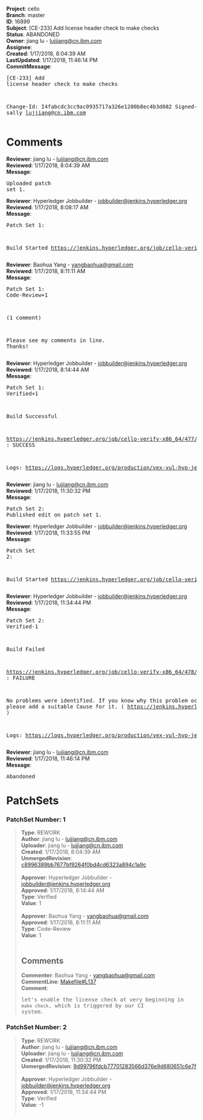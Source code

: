 <strong>Project</strong>: cello<br><strong>Branch</strong>: master<br><strong>ID</strong>: 16899<br><strong>Subject</strong>: [CE-233] Add license header check to make checks<br><strong>Status</strong>: ABANDONED<br><strong>Owner</strong>: jiang lu - lujjiang@cn.ibm.com<br><strong>Assignee</strong>:<br><strong>Created</strong>: 1/17/2018, 8:04:39 AM<br><strong>LastUpdated</strong>: 1/17/2018, 11:46:14 PM<br><strong>CommitMessage</strong>:<br><pre>[CE-233] Add license header check to make checks

Change-Id: I4fabcdc3cc9ac0935717a326e1200b8ec4b3d082
Signed-off-by: sally <lujjiang@cn.ibm.com>
</pre><h1>Comments</h1><strong>Reviewer</strong>: jiang lu - lujjiang@cn.ibm.com<br><strong>Reviewed</strong>: 1/17/2018, 8:04:39 AM<br><strong>Message</strong>: <pre>Uploaded patch set 1.</pre><strong>Reviewer</strong>: Hyperledger Jobbuilder - jobbuilder@jenkins.hyperledger.org<br><strong>Reviewed</strong>: 1/17/2018, 8:08:17 AM<br><strong>Message</strong>: <pre>Patch Set 1:

Build Started https://jenkins.hyperledger.org/job/cello-verify-x86_64/477/</pre><strong>Reviewer</strong>: Baohua Yang - yangbaohua@gmail.com<br><strong>Reviewed</strong>: 1/17/2018, 8:11:11 AM<br><strong>Message</strong>: <pre>Patch Set 1: Code-Review+1

(1 comment)

Please see my comments in line. Thanks!</pre><strong>Reviewer</strong>: Hyperledger Jobbuilder - jobbuilder@jenkins.hyperledger.org<br><strong>Reviewed</strong>: 1/17/2018, 8:14:44 AM<br><strong>Message</strong>: <pre>Patch Set 1: Verified+1

Build Successful 

https://jenkins.hyperledger.org/job/cello-verify-x86_64/477/ : SUCCESS

Logs: https://logs.hyperledger.org/production/vex-yul-hyp-jenkins-3/cello-verify-x86_64/477</pre><strong>Reviewer</strong>: jiang lu - lujjiang@cn.ibm.com<br><strong>Reviewed</strong>: 1/17/2018, 11:30:32 PM<br><strong>Message</strong>: <pre>Patch Set 2: Published edit on patch set 1.</pre><strong>Reviewer</strong>: Hyperledger Jobbuilder - jobbuilder@jenkins.hyperledger.org<br><strong>Reviewed</strong>: 1/17/2018, 11:33:55 PM<br><strong>Message</strong>: <pre>Patch Set 2:

Build Started https://jenkins.hyperledger.org/job/cello-verify-x86_64/478/</pre><strong>Reviewer</strong>: Hyperledger Jobbuilder - jobbuilder@jenkins.hyperledger.org<br><strong>Reviewed</strong>: 1/17/2018, 11:34:44 PM<br><strong>Message</strong>: <pre>Patch Set 2: Verified-1

Build Failed 

https://jenkins.hyperledger.org/job/cello-verify-x86_64/478/ : FAILURE

No problems were identified. If you know why this problem occurred, please add a suitable Cause for it. ( https://jenkins.hyperledger.org/job/cello-verify-x86_64/478/ )

Logs: https://logs.hyperledger.org/production/vex-yul-hyp-jenkins-3/cello-verify-x86_64/478</pre><strong>Reviewer</strong>: jiang lu - lujjiang@cn.ibm.com<br><strong>Reviewed</strong>: 1/17/2018, 11:46:14 PM<br><strong>Message</strong>: <pre>Abandoned</pre><h1>PatchSets</h1><h3>PatchSet Number: 1</h3><blockquote><strong>Type</strong>: REWORK<br><strong>Author</strong>: jiang lu - lujjiang@cn.ibm.com<br><strong>Uploader</strong>: jiang lu - lujjiang@cn.ibm.com<br><strong>Created</strong>: 1/17/2018, 8:04:39 AM<br><strong>UnmergedRevision</strong>: [c8996389bb7677bf9264f0bd4cd6323a894c1a9c](https://github.com/hyperledger-gerrit-archive/cello/commit/c8996389bb7677bf9264f0bd4cd6323a894c1a9c)<br><br><strong>Approver</strong>: Hyperledger Jobbuilder - jobbuilder@jenkins.hyperledger.org<br><strong>Approved</strong>: 1/17/2018, 8:14:44 AM<br><strong>Type</strong>: Verified<br><strong>Value</strong>: 1<br><br><strong>Approver</strong>: Baohua Yang - yangbaohua@gmail.com<br><strong>Approved</strong>: 1/17/2018, 8:11:11 AM<br><strong>Type</strong>: Code-Review<br><strong>Value</strong>: 1<br><br><h2>Comments</h2><strong>Commenter</strong>: Baohua Yang - yangbaohua@gmail.com<br><strong>CommentLine</strong>: [Makefile#L137](https://github.com/hyperledger-gerrit-archive/cello/blob/c8996389bb7677bf9264f0bd4cd6323a894c1a9c/Makefile#L137)<br><strong>Comment</strong>: <pre>let's enable the license check at very beginning in `make check`, which is triggered by our CI system.</pre></blockquote><h3>PatchSet Number: 2</h3><blockquote><strong>Type</strong>: REWORK<br><strong>Author</strong>: jiang lu - lujjiang@cn.ibm.com<br><strong>Uploader</strong>: jiang lu - lujjiang@cn.ibm.com<br><strong>Created</strong>: 1/17/2018, 11:30:32 PM<br><strong>UnmergedRevision</strong>: [9d99796fdcb77701283566d376e9d680651c6e7f](https://github.com/hyperledger-gerrit-archive/cello/commit/9d99796fdcb77701283566d376e9d680651c6e7f)<br><br><strong>Approver</strong>: Hyperledger Jobbuilder - jobbuilder@jenkins.hyperledger.org<br><strong>Approved</strong>: 1/17/2018, 11:34:44 PM<br><strong>Type</strong>: Verified<br><strong>Value</strong>: -1<br><br></blockquote>